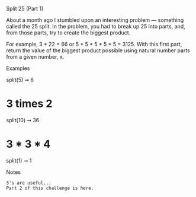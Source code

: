 Split 25 (Part 1)

About a month ago I stumbled upon an interesting problem — something called the
25 split. In the problem, you had to break up 25 into parts, and, from those 
parts, try to create the biggest product.

For example, 3 * 22 = 66 or 5 * 5 * 5 * 5 * 5 = 3125. With this first part, 
return the value of the biggest product possible using natural number parts 
from a given number, x.

Examples

split(5) ➞ 6
# 3 times 2

split(10) ➞ 36
# 3 * 3 * 4

split(1) ➞ 1

Notes

    3's are useful...
    Part 2 of this challenge is here.

